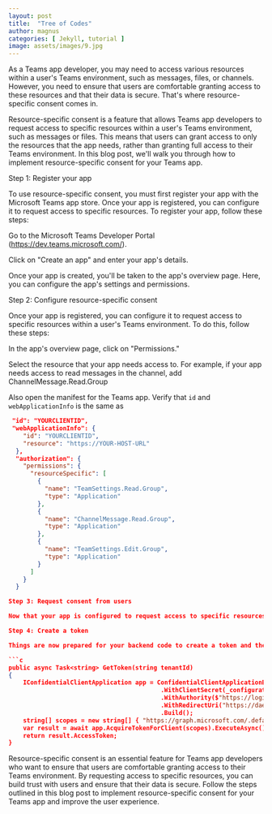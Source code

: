 ```yaml
---
layout: post
title:  "Tree of Codes"
author: magnus
categories: [ Jekyll, tutorial ]
image: assets/images/9.jpg
---
```

As a Teams app developer, you may need to access various resources within a user's Teams environment, such as messages, files, or channels. However, you need to ensure that users are comfortable granting access to these resources and that their data is secure. That's where resource-specific consent comes in.

Resource-specific consent is a feature that allows Teams app developers to request access to specific resources within a user's Teams environment, such as messages or files. This means that users can grant access to only the resources that the app needs, rather than granting full access to their Teams environment. In this blog post, we'll walk you through how to implement resource-specific consent for your Teams app.

Step 1: Register your app

To use resource-specific consent, you must first register your app with the Microsoft Teams app store. Once your app is registered, you can configure it to request access to specific resources. To register your app, follow these steps:

Go to the Microsoft Teams Developer Portal (https://dev.teams.microsoft.com/).

Click on "Create an app" and enter your app's details.

Once your app is created, you'll be taken to the app's overview page. Here, you can configure the app's settings and permissions.

Step 2: Configure resource-specific consent

Once your app is registered, you can configure it to request access to specific resources within a user's Teams environment. To do this, follow these steps:

In the app's overview page, click on "Permissions."

Select the resource that your app needs access to. For example, if your app needs access to read messages in the channel, add ChannelMessage.Read.Group

Also open the manifest for the Teams app. Verify that `id` and `webApplicationInfo` is the same as

```json
 "id": "YOURCLIENTID",
 "webApplicationInfo": {
    "id": "YOURCLIENTID",
    "resource": "https://YOUR-HOST-URL"
  },
  "authorization": {
    "permissions": {
      "resourceSpecific": [
        {
          "name": "TeamSettings.Read.Group",
          "type": "Application"
        },
        {
          "name": "ChannelMessage.Read.Group",
          "type": "Application"
        },
        {
          "name": "TeamSettings.Edit.Group",
          "type": "Application"
        }
      ]
    }
  }

Step 3: Request consent from users

Now that your app is configured to request access to specific resources, you can request consent from users. When a user installs your app, they will be prompted to grant permission to the specific resources that your app needs. That is all there is to it.

Step 4: Create a token

Things are now prepared for your backend code to create a token and then request information from Micorosft graph. Below function creates a token with the resource-specific permission for the application. Note that below does not work if you want to create a token with delegated permissions.

```c
public async Task<string> GetToken(string tenantId)
{
    IConfidentialClientApplication app = ConfidentialClientApplicationBuilder.Create(_configuration["ClientId"])
                                          .WithClientSecret(_configuration["ClientSecret"])
                                          .WithAuthority($"https://login.microsoftonline.com/{tenantId}")
                                          .WithRedirectUri("https://daemon")
                                          .Build();
    string[] scopes = new string[] { "https://graph.microsoft.com/.default" };
    var result = await app.AcquireTokenForClient(scopes).ExecuteAsync();
    return result.AccessToken;
}
```
Resource-specific consent is an essential feature for Teams app developers who want to ensure that users are comfortable granting access to their Teams environment. By requesting access to specific resources, you can build trust with users and ensure that their data is secure. Follow the steps outlined in this blog post to implement resource-specific consent for your Teams app and improve the user experience.

